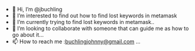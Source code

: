 - 👋 Hi, I’m @jbuchling
- 👀 I’m interested to find out how to  find lost keywords in metamask
- 🌱 I’m currently trying to  find lost keywords in metamask..
- 💞️ I’m looking to collaborate with someone that can guide me as how to go about it...
- 📫 How to reach me :buchlingjohnny@gmail.com ...

<!---
jbuchling/jbuchling is a ✨ special ✨ repository because its `README.md` (this file) appears on your GitHub profile.
You can click the Preview link to take a look at your changes.
--->
